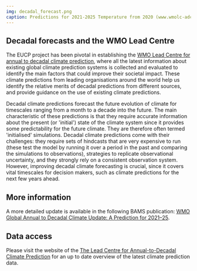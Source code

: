 ```yaml
---
img: decadal_forecast.png
caption: Predictions for 2021-2025 Temperature from 2020 (www.wmolc-adcp.org)
---
```


## Decadal forecasts and the WMO Lead Centre

The EUCP project has been pivotal in establishing the [WMO Lead Centre for
annual to decadal climate prediction](http://www.wmolc-adcp.org/), where all the
latest information about existing global climate prediction systems is collected
and evaluated to identify the main factors that could improve their societal
impact. These climate predictions from leading organisations around the world
help us identify the relative merits of decadal predictions from different
sources, and provide guidance on the use of existing climate predictions.

Decadal climate predictions forecast the future evolution of climate for
timescales ranging from a month to a decade into the future. The main
characteristic of these predictions is that they require accurate information
about the present (or 'initial') state of the climate system since it provides
some predictability for the future climate. They are therefore often termed
'initialised' simulations. Decadal climate predictions come with their
challenges: they require sets of hindcasts that are very expensive to run (these
test the model by running it over a period in the past and comparing the
simulations to observations), strategies to replicate observational uncertainty,
and they strongly rely on a consistent observation system. However, improving
decadal climate forecasting is crucial, since it covers vital timescales for
decision makers, such as climate predictions for the next few years ahead.

## More information
A more detailed update is available in the following BAMS publication: [WMO
Global Annual to Decadal Climate Update: A Prediction for
2021–25](https://journals.ametsoc.org/view/journals/bams/103/4/BAMS-D-20-0311.1.xml).

## Data access

Please visit the website of the [The Lead Centre for Annual-to-Decadal Climate
Prediction](http://www.wmolc-adcp.org/) for an up to date overview of the latest
climate prediction data.
